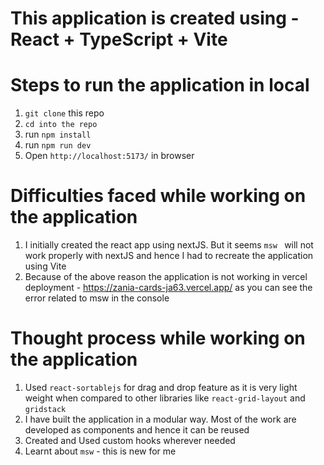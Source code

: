 # This application is created using  - React + TypeScript + Vite

# Steps to run the application in local
1. `git clone` this repo
2. `cd into the repo`
3. run `npm install`
4. run `npm run dev`
5. Open `http://localhost:5173/` in browser



# Difficulties faced while working on the application
1. I initially created the react app using nextJS. But it seems `msw ` will not work properly with nextJS and hence I had to recreate the application using Vite
2. Because of the above reason the application is not working in vercel deployment - https://zania-cards-ja63.vercel.app/ as you can see the error related to msw in the console


# Thought process while working on the application
1. Used `react-sortablejs` for drag and drop feature as it is very light weight when compared to other libraries like `react-grid-layout` and `gridstack`
2. I have built the application in a modular way. Most of the work are developed as components and hence it can be reused
3. Created and Used custom hooks wherever needed
4. Learnt about `msw` - this is new for me

